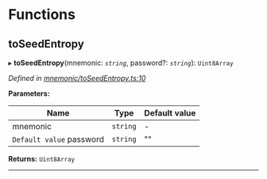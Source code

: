 

# Functions

<a id="toseedentropy"></a>

##  toSeedEntropy

▸ **toSeedEntropy**(mnemonic: *`string`*, password?: *`string`*): `Uint8Array`

*Defined in [mnemonic/toSeedEntropy.ts:10](https://github.com/polkadot-js/common/blob/1f0674c/packages/util-crypto/src/mnemonic/toSeedEntropy.ts#L10)*

**Parameters:**

| Name | Type | Default value |
| ------ | ------ | ------ |
| mnemonic | `string` | - |
| `Default value` password | `string` | &quot;&quot; |

**Returns:** `Uint8Array`

___

